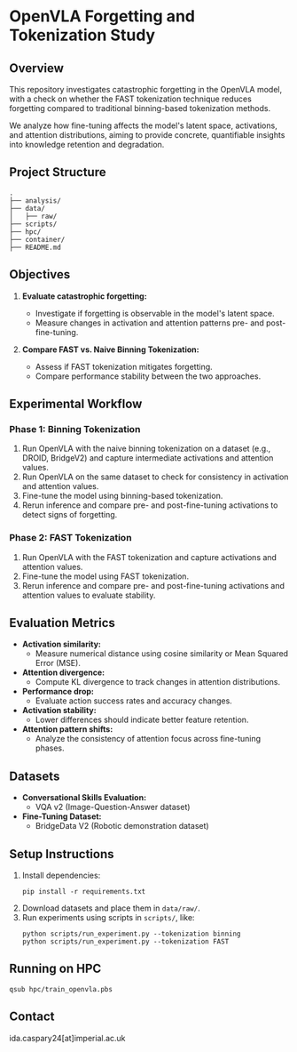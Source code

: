 # OpenVLA Forgetting and Tokenization Study

## Overview
This repository investigates catastrophic forgetting in the OpenVLA model, with a check on whether the FAST tokenization technique reduces forgetting compared to traditional binning-based tokenization methods.

We analyze how fine-tuning affects the model's latent space, activations, and attention distributions, aiming to provide concrete, quantifiable insights into knowledge retention and degradation.

## Project Structure

```
.
├── analysis/
├── data/
│   ├── raw/
├── scripts/
├── hpc/
├── container/
├── README.md
```

## Objectives

1. **Evaluate catastrophic forgetting:**
   - Investigate if forgetting is observable in the model's latent space.
   - Measure changes in activation and attention patterns pre- and post-fine-tuning.

2. **Compare FAST vs. Naive Binning Tokenization:**
   - Assess if FAST tokenization mitigates forgetting.
   - Compare performance stability between the two approaches.

## Experimental Workflow

### Phase 1: Binning Tokenization
1. Run OpenVLA with the naive binning tokenization on a dataset (e.g., DROID, BridgeV2) and capture intermediate activations and attention values.
2. Run OpenVLA on the same dataset to check for consistency in activation and attention values.
3. Fine-tune the model using binning-based tokenization.
4. Rerun inference and compare pre- and post-fine-tuning activations to detect signs of forgetting.

### Phase 2: FAST Tokenization
1. Run OpenVLA with the FAST tokenization and capture activations and attention values.
2. Fine-tune the model using FAST tokenization.
3. Rerun inference and compare pre- and post-fine-tuning activations and attention values to evaluate stability.

## Evaluation Metrics

- **Activation similarity:**
  - Measure numerical distance using cosine similarity or Mean Squared Error (MSE).
- **Attention divergence:**
  - Compute KL divergence to track changes in attention distributions.
- **Performance drop:**
  - Evaluate action success rates and accuracy changes.
- **Activation stability:**
  - Lower differences should indicate better feature retention.
- **Attention pattern shifts:**
  - Analyze the consistency of attention focus across fine-tuning phases.

## Datasets

- **Conversational Skills Evaluation:**
  - VQA v2 (Image-Question-Answer dataset)
- **Fine-Tuning Dataset:**
  - BridgeData V2 (Robotic demonstration dataset)

## Setup Instructions

1. Install dependencies:
   ```
   pip install -r requirements.txt
   ```
2. Download datasets and place them in `data/raw/`.
3. Run experiments using scripts in `scripts/`, like:
   ```
   python scripts/run_experiment.py --tokenization binning
   python scripts/run_experiment.py --tokenization FAST
   ```

## Running on HPC

```
qsub hpc/train_openvla.pbs
```


## Contact
ida.caspary24[at]imperial.ac.uk

